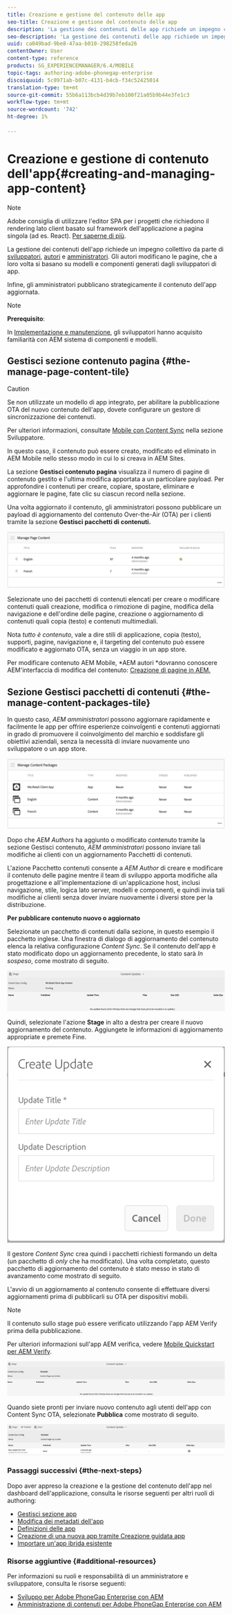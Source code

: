 ```yaml
---
title: Creazione e gestione del contenuto delle app
seo-title: Creazione e gestione del contenuto delle app
description: 'La gestione dei contenuti delle app richiede un impegno collettivo da parte di sviluppatori, autori di contenuti e amministratori.  Gli autori modificano le pagine, che a loro volta si basano su modelli e componenti generati dagli sviluppatori di app.  '
seo-description: 'La gestione dei contenuti delle app richiede un impegno collettivo da parte di sviluppatori, autori di contenuti e amministratori.  Gli autori modificano le pagine, che a loro volta si basano su modelli e componenti generati dagli sviluppatori di app.  '
uuid: ca049bad-9be8-47aa-b010-298258feda26
contentOwner: User
content-type: reference
products: SG_EXPERIENCEMANAGER/6.4/MOBILE
topic-tags: authoring-adobe-phonegap-enterprise
discoiquuid: 5c8971ab-b07c-4131-b4cb-f34c52425014
translation-type: tm+mt
source-git-commit: 55b6a113bcb4d39b7eb100f21a05b9b44e3fe1c3
workflow-type: tm+mt
source-wordcount: '742'
ht-degree: 1%

---
```



# Creazione e gestione di contenuto dell&#39;app{#creating-and-managing-app-content}

>[!NOTE]
>
> Adobe consiglia di utilizzare l&#39;editor SPA per i progetti che richiedono il rendering lato client basato sul framework dell&#39;applicazione a pagina singola (ad es. React). [Per saperne di più](/help/sites-developing/spa-overview.md).

La gestione dei contenuti dell&#39;app richiede un impegno collettivo da parte di [sviluppatori](#developer), [autori](#author) e [amministratori](#administrator). Gli autori modificano le pagine, che a loro volta si basano su modelli e componenti generati dagli sviluppatori di app.

Infine, gli amministratori pubblicano strategicamente il contenuto dell&#39;app aggiornata.

>[!NOTE]
>
>**Prerequisito**:
>
>In [Implementazione e manutenzione](/help/sites-deploying/deploy.md), gli sviluppatori hanno acquisito familiarità con AEM sistema di componenti e modelli.

## Gestisci sezione contenuto pagina {#the-manage-page-content-tile}

>[!CAUTION]
>
>Se non utilizzate un modello di app integrato, per abilitare la pubblicazione OTA del nuovo contenuto dell&#39;app, dovete configurare un gestore di sincronizzazione dei contenuti.
>
>Per ulteriori informazioni, consultate [Mobile con Content Sync](/help/mobile/phonegap-contentsync.md) nella sezione Sviluppatore.

In questo caso, il contenuto può essere creato, modificato ed eliminato in  AEM Mobile nello stesso modo in cui lo si creava in  AEM Sites.

La sezione **Gestisci contenuto pagina** visualizza il numero di pagine di contenuto gestito e l&#39;ultima modifica apportata a un particolare payload. Per approfondire i contenuti per creare, copiare, spostare, eliminare e aggiornare le pagine, fate clic su ciascun record nella sezione.

Una volta aggiornato il contenuto, gli amministratori possono pubblicare un payload di aggiornamento del contenuto Over-the-Air (OTA) per i clienti tramite la sezione **Gestisci pacchetti di contenuti.**

![chlimage_1-161](assets/chlimage_1-161.png)

Selezionate uno dei pacchetti di contenuti elencati per creare o modificare contenuti quali creazione, modifica o rimozione di pagine, modifica della navigazione e dell&#39;ordine delle pagine, creazione o aggiornamento di contenuti quali copia (testo) e contenuti multimediali.

Nota *tutto è contenuto*, vale a dire stili di applicazione, copia (testo), supporti, pagine, navigazione e, il targeting del contenuto può essere modificato e aggiornato OTA, senza un viaggio in un app store.

Per modificare  contenuto AEM Mobile, *AEM autori *dovranno conoscere AEM&#39;interfaccia di modifica del contenuto: [Creazione di pagine in AEM.](/help/sites-authoring/qg-page-authoring.md)

## Sezione Gestisci pacchetti di contenuti {#the-manage-content-packages-tile}

In questo caso, *AEM amministratori* possono aggiornare rapidamente e facilmente le app per offrire esperienze coinvolgenti e contenuti aggiornati in grado di promuovere il coinvolgimento del marchio e soddisfare gli obiettivi aziendali, senza la necessità di inviare nuovamente uno sviluppatore o un app store.

![chlimage_1-162](assets/chlimage_1-162.png)

Dopo che *AEM Authors* ha aggiunto o modificato contenuto tramite la sezione Gestisci contenuto, *AEM amministratori* possono inviare tali modifiche ai clienti con un aggiornamento Pacchetti di contenuti.

L&#39;azione Pacchetto contenuti consente a *AEM Author* di creare e modificare il contenuto delle pagine mentre il team di sviluppo apporta modifiche alla progettazione e all&#39;implementazione di un&#39;applicazione host, inclusi navigazione, stile, logica lato server, modelli e componenti, e quindi invia tali modifiche ai clienti senza dover inviare nuovamente i diversi store per la distribuzione.

**Per pubblicare contenuto nuovo o aggiornato**

Selezionate un pacchetto di contenuti dalla sezione, in questo esempio il pacchetto inglese. Una finestra di dialogo di aggiornamento del contenuto elenca la relativa configurazione *Content Sync*. Se il contenuto dell&#39;app è stato modificato dopo un aggiornamento precedente, lo stato sarà *In sospeso*, come mostrato di seguito.

![chlimage_1-163](assets/chlimage_1-163.png)

Quindi, selezionate l&#39;azione **Stage** in alto a destra per creare il nuovo aggiornamento del contenuto. Aggiungete le informazioni di aggiornamento appropriate e premete Fine.

![chlimage_1-164](assets/chlimage_1-164.png)

Il gestore *Content Sync* crea quindi i pacchetti richiesti formando un delta (un pacchetto di *only* che ha modificato). Una volta completato, questo pacchetto di aggiornamento del contenuto è stato messo in stato di avanzamento come mostrato di seguito.

L&#39;avvio di un aggiornamento al contenuto consente di effettuare diversi aggiornamenti prima di pubblicarli su OTA per dispositivi mobili.

>[!NOTE]
>
>Il contenuto sullo stage può essere verificato utilizzando l&#39;app AEM Verify prima della pubblicazione.
>
>Per ulteriori informazioni sull&#39;app AEM verifica, vedere [Mobile Quickstart per AEM Verify](/help/mobile/phonegap-mobile-quickstart.md).

![chlimage_1-165](assets/chlimage_1-165.png)

Quando siete pronti per inviare nuovo contenuto agli utenti dell&#39;app con Content Sync OTA, selezionate **Pubblica** come mostrato di seguito.

![chlimage_1-166](assets/chlimage_1-166.png)

### Passaggi successivi {#the-next-steps}

Dopo aver appreso la creazione e la gestione del contenuto dell&#39;app nel dashboard dell&#39;applicazione, consulta le risorse seguenti per altri ruoli di authoring:

* [Gestisci sezione app](/help/mobile/phonegap-app-details-tile.md)
* [Modifica dei metadati dell&#39;app](/help/mobile/phonegap-editmetadata.md)
* [Definizioni delle app](/help/mobile/phonegap-app-definitions.md)
* [Creazione di una nuova app tramite Creazione guidata app](/help/mobile/phonegap-create-new-app.md)
* [Importare un&#39;app ibrida esistente](/help/mobile/phonegap-adding-content-to-imported-app.md)

### Risorse aggiuntive {#additional-resources}

Per informazioni su ruoli e responsabilità di un amministratore e sviluppatore, consulta le risorse seguenti:

* [Sviluppo per  Adobe PhoneGap Enterprise con AEM](/help/mobile/developing-in-phonegap.md)
* [Amministrazione di contenuti per  Adobe PhoneGap Enterprise con AEM](/help/mobile/administer-phonegap.md)
